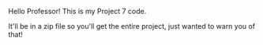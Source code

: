 Hello Professor! This is my Project 7 code.

It'll be in a zip file so you'll get the entire
project, just wanted to warn you of that!
